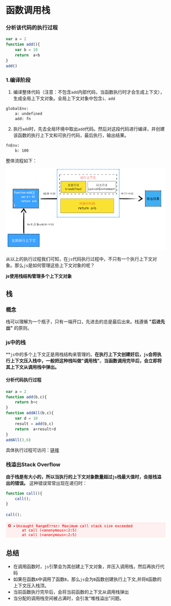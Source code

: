 # 函数调用栈

### 分析该代码的执行过程
```js
var a = 2
function add(){
    var b = 10
    return  a+b
}
add()
```
### 1.编译阶段
1. 编译整体代码（注意：不包含`add`内部代码，当函数执行时才会生成上下文），生成全局上下文对象。全局上下文对象中包含`i、add`
```text
globalEnv:
    a: undefined
    add: fn
```
2. 执行`add`时，先去全局环境中取出`add`代码。然后对这段代码进行编译，并创建该函数的执行上下文和可执行代码，最后执行，输出结果。
```text
fnEnv:
    b: 100
```

整体流程如下：

![img_1.png](./img/img_1.png)

从以上的执行过程我们可知，在`js`代码执行过程中，不只有一个执行上下文对象。那么`js`是如何管理这些上下文对象的呢？

**js使用栈结构管理多个上下文对象**

## 栈
### 概念
栈可以理解为一个瓶子，只有一端开口，先进去的总是最后出来。栈遵循 **"后进先出"** 的原则。
### js中的栈
**`js`中的多个上下文正是用栈结构来管理的。**在执行上下文创建好后，`js`会将执行上下文压入栈中，一般把这种栈叫做"调用栈"**。**当函数调用完毕后，会立即将其上下文从调用栈中弹出。**

#### 分析代码执行过程
```js
var a = 2
function add(b,c){
    return b+c
}
function addAll(b,c){
    var d = 10
    result = add(b,c)
    return  a+result+d
}
addAll(3,6)

```
具体执行过程可访问：[链接](http://interview.poetries.top/fe-base-docs/browser/part2/lesson08.html#%E4%BB%80%E4%B9%88%E6%98%AFjavascript%E7%9A%84%E8%B0%83%E7%94%A8%E6%A0%88)

### 栈溢出Stack Overflow
**由于栈是有大小的，所以当执行的上下文对象数量超过`js`栈最大值时，会报栈溢出的错误。** 这种错误常常出现在递归时：
```js
function call(){
    call();
}

call();
```
![img.png](./img/img2.png)

## 总结
- 在调用函数时，`js`引擎会为其创建上下文对象，并压入调用栈，然后再执行代码
- 如果在函数`A`中调用了函数`B`，那么`js`会为`B`函数创建执行上下文,并将`B`函数的上下文压入栈顶。
- 当前函数执行完毕后，会将当前函数的上下文从调用栈弹出
- 当分配的调用栈空间被占满时，会引发“堆栈溢出”问题。

